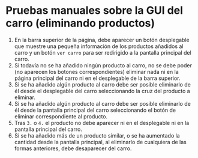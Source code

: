 # Pruebas manuales sobre la GUI del carro (eliminando productos)
1. En la barra superior de la página, debe aparecer un botón desplegable que muestre una pequeña información de los productos añadidos al carro y un botón `ver carro` para ser redirigido a la pantalla principal del carro.
2. Si todavía no se ha añadido ningún producto al carro, no se debe poder (no aparecen los botones correspondientes) eliminar nada ni en la página principal del carro ni en el desplegable de la barra superior.
3. Si se ha añadido algún producto al carro debe ser posible eliminarlo de él desde el desplegable del carro seleccionando la cruz del producto a eliminar.
4. Si se ha añadido algún producto al carro debe ser posible eliminarlo de él desde la pantalla principal del carro seleccionando el botón de eliminar correspondiente al producto.
5. Tras `3.` o `4.` el producto no debe aparecer ni en el desplegable ni en la pantalla principal del carro.
6. Si se ha añadido más de un producto similar, o se ha aumentado la cantidad desde la pantalla principal, al eliminarlo de cualquiera de las formas anteriores, debe desaparecer del carro.